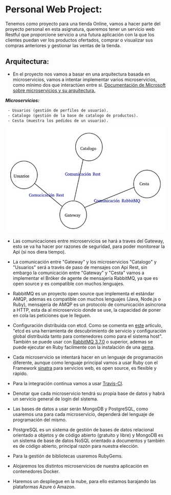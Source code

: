 # Personal Web Project:

Tenemos como proyecto para una tienda Online, vamos a hacer parte del proyecto personal en esta asignatura, queremos tener un servicio web Restful que proporcione servicio a una futura aplicación con la que los clientes puedan ver los productos ofertados, comprar o visualizar sus compras anteriores y gestionar las ventas de la tienda.

## Arquitectura:

* En el proyecto nos vamos a basar en una arquitectura basada en microservicios, vamos a intentar implementar varios microservicios, como mínimo dos que interactúen entre si.
[Documentación de Microsoft sobre microservicios y su arquitectura.](https://docs.microsoft.com/es-es/dotnet/architecture/microservices/multi-container-microservice-net-applications/microservice-application-design)

***Microservicios:***

     - Usuarios (gestión de perfiles de usuario).
     - Catalogo (gestión de la base de catalogo de productos).
     - Cesta (muestra los pedidos de un usuario).
 
![imagen](img/Esquema_microservicios.png)

* Las comunicaciones entre microservicios se hará a traves del Gateway, esto se va ha hacer por razones de seguridad, para poder monitorear la Api (si nos diera tiempo).

* La comunicación entre "Gateway" y los microservicios "Catalogo" y "Usuarios" será a través de paso de mensajes con Api Rest, sin embargo la comunicación entre "Gateway" y "Cesta"  vamos a implementar el Bróker de agente de mensajería RabbitMQ, ya que es open source y es compatible con muchos lenguajes. 

* RabbitMQ es un proyecto open source que implementa el estándar AMQP, ademas es compatible con muchos lenguajes (Java, Node.js o Ruby), mensajería de AMQP es un protocolo de comunicación asíncrona a HTTP, esta da al microservicio donde se use, la capacidad de poner en cola las peticiones que le lleguen.

* Configuración distribuida con etcd. Como se comenta en [este](https://www.digitalocean.com/community/tutorials/el-ecosistema-de-docker-descubridor-de-servicio-y-los-almacenes-de-distribucion-de-configuracion-es) articulo, "etcd es una herramienta de descubrimiento de servicio y configuración global distribuida tanto para contenedores como para el sistema host". También se puede usar con [RabbitMQ 3.7.0](https://github.com/rabbitmq/rabbitmq-peer-discovery-etcd) o superior, ademas se puede ejecutar en Ruby facilmente con la instalación de una [gema](https://www.rubydoc.info/gems/etcdv3).

* Cada microservicio se intentará hacer en un lenguaje de programación diferente, aunque como lenguaje principal vamos a usar Ruby con el Framework [sinatra](http://sinatrarb.com/) para servicios web, es open source, es flexible y rápido.

* Para la integración continua vamos a usar [Travis-CI](https://travis-ci.com/).

* Denotar que cada microservicio tendrá su propia base de datos y habrá un servicio general de login del sistema.

* Las bases de datos a usar serán MongoDB y PostgreSQL, como usaremos una para cada microservicio, dependerá del lenguaje de programación del mismo.

* PostgreSQL es un sistema de gestión de bases de datos relacional orientado a objetos y de código abierto (gratuito y libre) y MongoDB es un sistema de base de datos NoSQL orientado a documentos y también es de código abierto, principal razón para nuestra elección.

* Para la gestión de bibliotecas usaremos RubyGems.

* Alojaremos los distintos microservicios de nuestra aplicación en contenedores Docker.

* Haremos un despliegue en la nube, para ello estamos barajando las plataformas Azure ó Amazon.